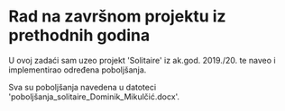 # Rad na završnom projektu iz prethodnih godina

U ovoj zadaći sam uzeo projekt 'Solitaire' iz ak.god. 2019./20. te naveo i implementirao određena poboljšanja.

Sva su poboljšanja navedena u datoteci 'poboljšanja_solitaire_Dominik_Mikulčić.docx'.